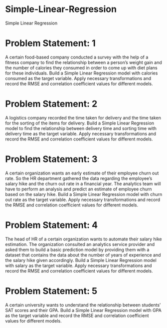 # Simple-Linear-Regression
Simple Linear Regression

# Problem Statement: 1

A certain food-based company conducted a survey with the help of a fitness company to find the relationship between a person’s weight gain and the number of calories they consumed in order to come up with diet plans for these individuals. Build a Simple Linear Regression model with calories consumed as the target variable. Apply necessary transformations and record the RMSE and correlation coefficient values for different models. 

# Problem Statement: 2

A logistics company recorded the time taken for delivery and the time taken for the sorting of the items for delivery. Build a Simple Linear Regression model to find the relationship between delivery time and sorting time with delivery time as the target variable. Apply necessary transformations and record the RMSE and correlation coefficient values for different models.

# Problem Statement: 3
A certain organization wants an early estimate of their employee churn out rate. So the HR department gathered the data regarding the employee’s salary hike and the churn out rate in a financial year. The analytics team will have to perform an analysis and predict an estimate of employee churn based on the salary hike. Build a Simple Linear Regression model with churn out rate as the target variable. Apply necessary transformations and record the RMSE and correlation coefficient values for different models.

# Problem Statement: 4

The head of HR of a certain organization wants to automate their salary hike estimation. The organization consulted an analytics service provider and asked them to build a basic prediction model by providing them with a dataset that contains the data about the number of years of experience and the salary hike given accordingly. Build a Simple Linear Regression model with salary as the target variable. Apply necessary transformations and record the RMSE and correlation coefficient values for different models.

# Problem Statement: 5

A certain university wants to understand the relationship between students’ SAT scores and their GPA. Build a Simple Linear Regression model with GPA as the target variable and record the RMSE and correlation coefficient values for different models.



